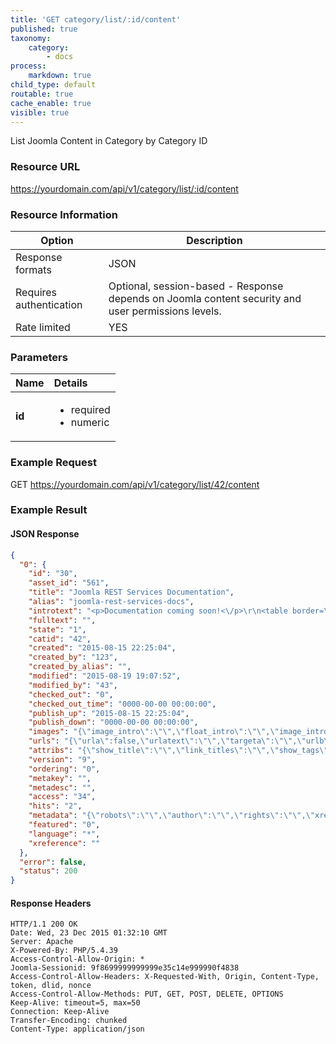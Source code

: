 ```yaml
---
title: 'GET category/list/:id/content'
published: true
taxonomy:
    category:
        - docs
process:
    markdown: true
child_type: default
routable: true
cache_enable: true
visible: true
---
```


List Joomla Content in Category by Category ID

### Resource URL
https://yourdomain.com/api/v1/category/list/:id/content

### Resource Information

| Option | Description |
| ------ | ----------- |
| Response formats   | JSON |
| Requires authentication | Optional, session-based - Response depends on Joomla content security and user permissions levels. |
| Rate limited    | YES |

### Parameters

|  Name  |  Details  |  
|  :-----          |  :-----          |
|  **id** | <ul><li>required</li><li>numeric</li></ul> |



### Example Request

GET
https://yourdomain.com/api/v1/category/list/42/content

### Example Result

#### JSON Response

```json
{
  "0": {
    "id": "30",
    "asset_id": "561",
    "title": "Joomla REST Services Documentation",
    "alias": "joomla-rest-services-docs",
    "introtext": "<p>Documentation coming soon!<\/p>\r\n<table border=\"0\">\r\n<tbody>\r\n<tr>\r\n<td>Sample Content A<\/td>\r\n<td>Sample Content B<\/td>\r\n<td>Sample Content C<\/td>\r\n<td>Sample Content D<\/td>\r\n<\/tr>\r\n<tr>\r\n<td>row 1<\/td>\r\n<td>&nbsp;<\/td>\r\n<td>&nbsp;<\/td>\r\n<td>&nbsp;<\/td>\r\n<\/tr>\r\n<tr>\r\n<td>row 2<\/td>\r\n<td>&nbsp;<\/td>\r\n<td>&nbsp;<\/td>\r\n<td>&nbsp;<\/td>\r\n<\/tr>\r\n<tr>\r\n<td>row 3<\/td>\r\n<td>&nbsp;<\/td>\r\n<td>&nbsp;<\/td>\r\n<td>&nbsp;<\/td>\r\n<\/tr>\r\n<\/tbody>\r\n<\/table>",
    "fulltext": "",
    "state": "1",
    "catid": "42",
    "created": "2015-08-15 22:25:04",
    "created_by": "123",
    "created_by_alias": "",
    "modified": "2015-08-19 19:07:52",
    "modified_by": "43",
    "checked_out": "0",
    "checked_out_time": "0000-00-00 00:00:00",
    "publish_up": "2015-08-15 22:25:04",
    "publish_down": "0000-00-00 00:00:00",
    "images": "{\"image_intro\":\"\",\"float_intro\":\"\",\"image_intro_alt\":\"\",\"image_intro_caption\":\"\",\"image_fulltext\":\"\",\"float_fulltext\":\"\",\"image_fulltext_alt\":\"\",\"image_fulltext_caption\":\"\"}",
    "urls": "{\"urla\":false,\"urlatext\":\"\",\"targeta\":\"\",\"urlb\":false,\"urlbtext\":\"\",\"targetb\":\"\",\"urlc\":false,\"urlctext\":\"\",\"targetc\":\"\"}",
    "attribs": "{\"show_title\":\"\",\"link_titles\":\"\",\"show_tags\":\"\",\"show_intro\":\"\",\"info_block_position\":\"\",\"show_category\":\"\",\"link_category\":\"\",\"show_parent_category\":\"\",\"link_parent_category\":\"\",\"show_author\":\"\",\"link_author\":\"\",\"show_create_date\":\"\",\"show_modify_date\":\"\",\"show_publish_date\":\"\",\"show_item_navigation\":\"\",\"show_icons\":\"\",\"show_print_icon\":\"\",\"show_email_icon\":\"\",\"show_vote\":\"\",\"show_hits\":\"\",\"show_noauth\":\"\",\"urls_position\":\"\",\"alternative_readmore\":\"\",\"article_layout\":\"\",\"show_publishing_options\":\"\",\"show_article_options\":\"\",\"show_urls_images_backend\":\"\",\"show_urls_images_frontend\":\"\"}",
    "version": "9",
    "ordering": "0",
    "metakey": "",
    "metadesc": "",
    "access": "34",
    "hits": "2",
    "metadata": "{\"robots\":\"\",\"author\":\"\",\"rights\":\"\",\"xreference\":\"\"}",
    "featured": "0",
    "language": "*",
    "xreference": ""
  },
  "error": false,
  "status": 200
}
```
#### Response Headers
```
HTTP/1.1 200 OK
Date: Wed, 23 Dec 2015 01:32:10 GMT
Server: Apache
X-Powered-By: PHP/5.4.39
Access-Control-Allow-Origin: *
Joomla-Sessionid: 9f8699999999999e35c14e999990f4838
Access-Control-Allow-Headers: X-Requested-With, Origin, Content-Type, token, dlid, nonce
Access-Control-Allow-Methods: PUT, GET, POST, DELETE, OPTIONS
Keep-Alive: timeout=5, max=50
Connection: Keep-Alive
Transfer-Encoding: chunked
Content-Type: application/json
```
